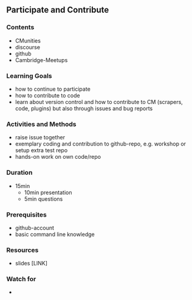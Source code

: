 ## Participate and Contribute

### Contents

* CMunities
* discourse
* github
* Cambridge-Meetups


### Learning Goals

* how to continue to participate
* how to contribute to code
* learn about version control and how to contribute to CM (scrapers, code, plugins) but also through issues and bug reports



### Activities and Methods

* raise issue together
* exemplary coding and contribution to github-repo, e.g. workshop or setup extra test repo
* hands-on work on own code/repo



### Duration

* 15min
  * 10min presentation
  * 5min questions


### Prerequisites

* github-account
* basic command line knowledge

### Resources

* slides [LINK]


### Watch for

* 